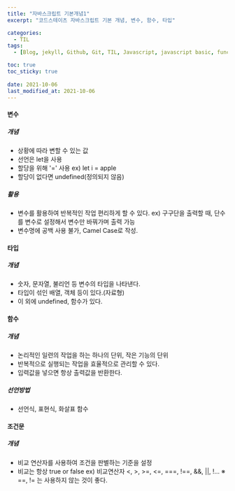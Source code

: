 ```yaml
---
title: "자바스크립트 기본개념1"
excerpt: "코드스테이츠 자바스크립트 기본 개념, 변수, 함수, 타입"

categories:
  - TIL
tags:
  - [Blog, jekyll, Github, Git, TIL, Javascript, javascript basic, function, 변수, 함수, 자바스크립트 기본개념, 타입, 조건문 codestates]

toc: true
toc_sticky: true
 
date: 2021-10-06
last_modified_at: 2021-10-06
---
```

#### 변수
##### 개념
* 상황에 따라 변할 수 있는 값
* 선언은 let을 사용
* 할당을 위해 '=' 사용
  ex) let i = apple
* 할당이 없다면 undefined(정의되지 않음)

##### 활용
* 변수를 활용하여 반복적인 작업 편리하게 할 수 있다.
  ex) 구구단을 출력할 때, 단수를 변수로 설정해서 변수만 바꿔가며 출력 가능
* 변수명에 공백 사용 불가, Camel Case로 작성.

#### 타입
##### 개념
* 숫자, 문자열, 불리언 등 변수의 타입을 나타낸다.
* 타입이 섞인 배열, 객체 등이 있다.(자료형)
* 이 외에 undefined, 함수가 있다.

#### 함수
##### 개념
* 논리적인 일련의 작업을 하는 하나의 단위, 작은 기능의 단위
* 반복적으로 실행되는 작업을 효율적으로 관리할 수 있다.
* 입력값을 넣으면 항상 출력값을 반환한다.
##### 선언방법
* 선언식, 표현식, 화살표 함수

#### 조건문
##### 개념
* 비교 연산자를 사용하여 조건을 판별하는 기준을 설정
* 비교는 항상 true or false
  ex) 비교연산자 <, >, >=, <=, ===, !==, &&, ||, !...
  ※ ==, != 는 사용하지 않는 것이 좋다.